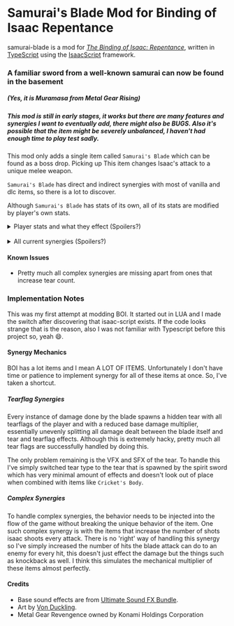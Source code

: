 # Samurai's Blade Mod for Binding of Isaac Repentance

samurai-blade is a mod for _[The Binding of Isaac: Repentance](https://store.steampowered.com/app/1426300/The_Binding_of_Isaac_Repentance/)_, written in [TypeScript](https://www.typescriptlang.org/) using the [IsaacScript](https://isaacscript.github.io/) framework.

### A familiar sword from a well-known samurai can now be found in the basement

##### (Yes, it is Muramasa from Metal Gear Rising)

##### This mod is still in early stages, it works but there are many features and synergies I want to eventually add, there might also be _BUGS_. Also it's possible that the item might be severely unbalanced, I haven't had enough time to play test sadly.

This mod only adds a single item called `Samurai's Blade` which can be found as a boss drop. Picking up This item changes Isaac's attack to a unique melee weapon.

`Samurai's Blade` has direct and indirect synergies with most of vanilla and dlc items, so there is a lot to discover.

Although `Samurai's Blade` has stats of its own, all of its stats are modified by player's own stats.

<details>
  <summary>
    Player stats and what they effect (Spoilers?)
  </summary>

- Damage: Directly modifies damage by a factor of player's damage.
- Fire Delay: Higher fire rate reduces delay between swings.
- Shot speed: Higher shot speed reduces time required for blade to be charged.
- Range, Shot height etc.: Increases blade's arc size.
- Luck : Increases critical hit chance. (For now this is a simple damage increase)

</details>

<br/>

<details>
  <summary>
    All current synergies (Spoilers?)
  </summary>

- All items/trinkets that give tear flags works!
- Items that increase tear count increases the number of hits done by blade each swing.
- Player's stats have direct impact on blade's behavior.

</details>

#### Known Issues

- Pretty much all complex synergies are missing apart from ones that increase tear count.

### Implementation Notes

This was my first attempt at modding BOI. It started out in LUA and I made the switch after discovering that isaac-script exists.
If the code looks strange that is the reason, also I was not familiar with Typescript before this project so, yeah 😄.

#### Synergy Mechanics

BOI has a lot items and I mean A LOT OF ITEMS. Unfortunately I don't have time or patience to implement synergy for all of these items at once. So, I've taken a shortcut.

##### Tearflag Synergies

Every instance of damage done by the blade spawns a hidden tear with all tearflags of the player and with a reduced base damage multiplier, essentially unevenly splitting all damage dealt between the blade itself and tear and tearflag effects. Although this is extremely hacky, pretty much all tear flags are successfully handled by doing this.

The only problem remaining is the VFX and SFX of the tear. To handle this I've simply switched tear type to the tear that is spawned by the spirit sword which has very minimal amount of effects and doesn't look out of place when combined with items like `Cricket's Body`.

##### Complex Synergies

To handle complex synergies, the behavior needs to be injected into the flow of the game without breaking the unique behavior of the item. One such complex synergy is with the items that increase the number of shots isaac shoots every attack. There is no 'right' way of handling this synergy so I've simply increased the number of hits the blade attack can do to an enemy for every hit, this doesn't just effect the damage but the things such as knockback as well. I think this simulates the mechanical multiplier of these items almost perfectly.

#### Credits

- Base sound effects are from [Ultimate Sound FX Bundle](https://assetstore.unity.com/packages/audio/sound-fx/ultimate-sound-fx-bundle-151756).
- Art by [Von Duckling](https://steamcommunity.com/profiles/76561197999025384/).
- Metal Gear Revengence owned by Konami Holdings Corporation
